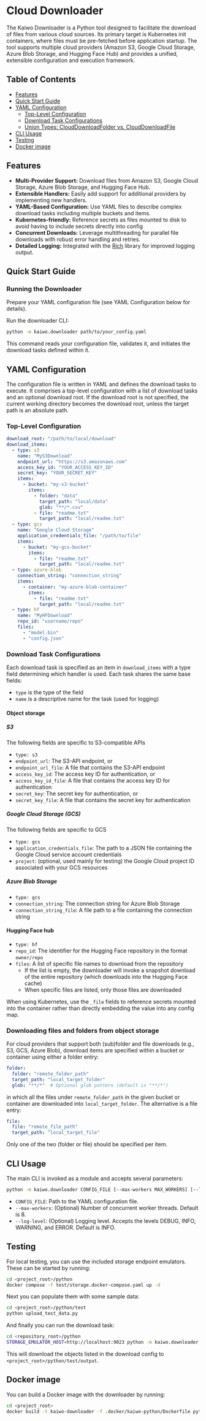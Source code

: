 # Cloud Downloader

The Kaiwo Downloader is a Python tool designed to facilitate the download of files from various cloud sources. Its primary target is Kubernetes init containers, where files must be pre-fetched before application startup. The tool supports multiple cloud providers (Amazon S3, Google Cloud Storage, Azure Blob Storage, and Hugging Face Hub) and provides a unified, extensible configuration and execution framework.

## Table of Contents

- [Features](#features)
- [Quick Start Guide](#quick-start-guide)
- [YAML Configuration](#yaml-configuration)
  - [Top-Level Configuration](#top-level-configuration)
  - [Download Task Configurations](#download-task-configurations)
  - [Union Types: CloudDownloadFolder vs. CloudDownloadFile](#downloading-files-and-folders-from-object-storage)
- [CLI Usage](#cli-usage)
- [Testing](#testing)
- [Docker image](#docker-image)

## Features

- **Multi-Provider Support:** Download files from Amazon S3, Google Cloud Storage, Azure Blob Storage, and Hugging Face Hub.
- **Extensible Handlers:** Easily add support for additional providers by implementing new handlers.
- **YAML-Based Configuration:** Use YAML files to describe complex download tasks including multiple buckets and items.
- **Kubernetes-friendly:** Reference secrets as files mounted to disk to avoid having to include secrets directly into config
- **Concurrent Downloads:** Leverage multithreading for parallel file downloads with robust error handling and retries.
- **Detailed Logging:** Integrated with the [Rich](https://github.com/Textualize/rich) library for improved logging output.

## Quick Start Guide

### Running the Downloader

Prepare your YAML configuration file (see YAML Configuration below for details).

Run the downloader CLI:

```bash
python -m kaiwo.downloader path/to/your_config.yaml
```

This command reads your configuration file, validates it, and initiates the download tasks defined within it.

## YAML Configuration

The configuration file is written in YAML and defines the download tasks to execute. It comprises a top-level configuration with a list of download tasks and an optional download root. If the download root is not specified, the current working directory becomes the download root, unless the target path is an absolute path.

### Top-Level Configuration

```yaml
download_root: "/path/to/local/download"
download_items:
  - type: s3
    name: "MyS3Download"
    endpoint_url: "https://s3.amazonaws.com"
    access_key_id: "YOUR_ACCESS_KEY_ID"
    secret_key: "YOUR_SECRET_KEY"
    items:
      - bucket: "my-s3-bucket"
        items:
          - folder: "data"
            target_path: "local/data"
            glob: "**/*.csv"
          - file: "readme.txt"
            target_path: "local/readme.txt"
  - type: gcs
    name: "Google Cloud Storage"
    application_credentials_file: "/path/to/file"
    items:
      - bucket: "my-gcs-bucket"
        items:
          - file: "readme.txt"
            target_path: "local/readme.txt"
  - type: azure-blob
    connection_string: "connection_string"
    items:
      - container: "my-azure-blob-container"
        items:
          - file: "readme.txt"
            target_path: "local/readme.txt"
  - type: hf
    name: "MyHFDownload"
    repo_id: "username/repo"
    files:
      - "model.bin"
      - "config.json"
```

### Download Task Configurations

Each download task is specified as an item in `download_items` with a type field determining which handler is used. Each task
shares the same base fields:

- `type` is the type of the field
- `name` is a descriptive name for the task (used for logging)

#### Object storage

##### S3

The following fields are specific to S3-compatible APIs 

- `type: s3`
- `endpoint_url`: The S3-API endpoint, or
- `endpoint_url_file`: A file that contains the S3-API endpoint
- `access_key_id`: The access key ID for authentication, or
- `access_key_id_file`: A file that contains the access key ID for authentication
- `secret_key`: The secret key for authentication, or
- `secret_key_file`: A file that contains the secret key for authentication

##### Google Cloud Storage (GCS)

The following fields are specific to GCS

- `type: gcs`
- `application_credentials_file`: The path to a JSON file containing the Google Cloud service account credentials
- `project`: (optional, used mainly for testing) the Google Cloud project ID associated with your GCS resources

##### Azure Blob Storage

- `type: gcs`
- `connection_string`: The connection string for Azure Blob Storage
- `connection_string_file`: A file path to a file containing the connection string

#### Hugging Face hub

- `type: hf`
- `repo_id`: The identifier for the Hugging Face repository in the format `owner/repo`
- `files`: A list of specific file names to download from the repository
  - If the list is empty, the downloader will invoke a snapshot download of the entire repository (which downloads into the Hugging Face cache)
  - When specific files are listed, only those files are downloaded

When using Kubernetes, use the `_file` fields to reference secrets mounted into the container rather than directly embedding the value into any config map.

### Downloading files and folders from object storage

For cloud providers that support both (sub)folder and file downloads (e.g., S3, GCS, Azure Blob), download items are specified within a bucket or container using either a folder entry:

```yaml
folder:
  folder: "remote_folder_path"
  target_path: "local_target_folder"
  glob: "**/*"  # Optional glob pattern (default is "**/*")
```

in which all the files under `remote_folder_path` in the given bucket or container are downloaded into `local_target_folder`. The alternative is a file entry:

```yaml
file:
  file: "remote_file_path"
  target_path: "local_target_file"
```

Only one of the two (folder or file) should be specified per item.

## CLI Usage

The main CLI is invoked as a module and accepts several parameters:

```bash
python -m kaiwo.downloader CONFIG_FILE [--max-workers MAX_WORKERS] [--log-level LOG_LEVEL]
```

* `CONFIG_FILE`: Path to the YAML configuration file.
* `--max-workers`: (Optional) Number of concurrent worker threads. Default is 8.
* `--log-level`: (Optional) Logging level. Accepts the levels DEBUG, INFO, WARNING, and ERROR. Default is INFO.

## Testing

For local testing, you can use the included storage endpoint emulators. These can be started by running:

```bash
cd <project_root>/python
docker compose -f test/storage.docker-compose.yaml up -d 
```

Next you can populate them with some sample data:

```bash
cd <project_root>/python/test
python upload_test_data.py
```

And finally you can run the download task:

```bash
cd <repository_root>/python
STORAGE_EMULATOR_HOST=http://localhost:9023 python -m kaiwo.downloader test/test_download_task.yaml 
```

This will download the objects listed in the download config to `<project_root>/python/test/output`.

## Docker image

You can build a Docker image with the downloader by running:

```bash
cd <project_root>
docker build -t kaiwo-downloader -f .docker/kaiwo-python/Dockerfile python
```
